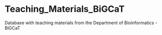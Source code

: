 # Teaching_Materials_BiGCaT
Database with teaching materials from the Department of Bioinformatics - BiGCaT
